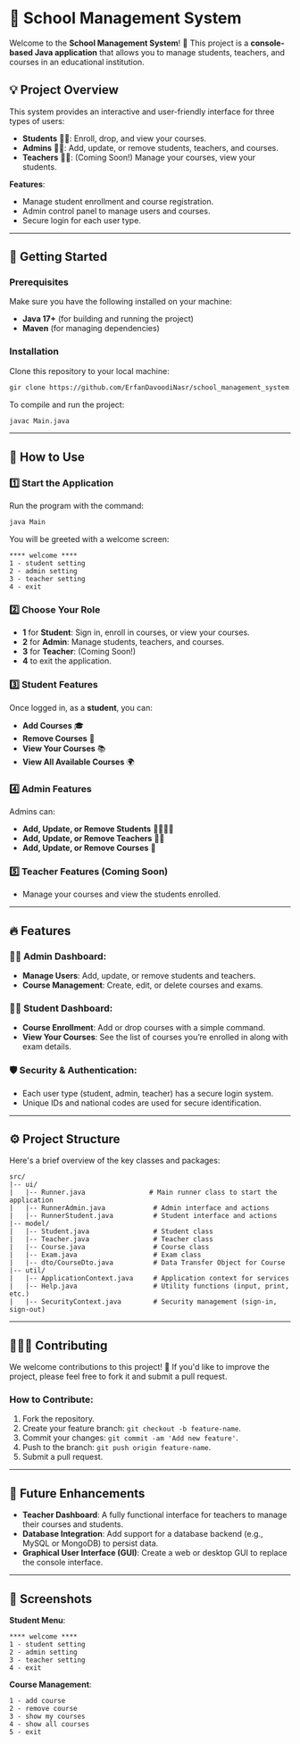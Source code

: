# 🏫 School Management System

Welcome to the **School Management System**! 🚀 This project is a **console-based Java application** that allows you to manage students, teachers, and courses in an educational institution.

## 💡 Project Overview

This system provides an interactive and user-friendly interface for three types of users:
- **Students** 👩‍🎓: Enroll, drop, and view your courses.
- **Admins** 👨‍💼: Add, update, or remove students, teachers, and courses.
- **Teachers** 👩‍🏫: (Coming Soon!) Manage your courses, view your students.

**Features**:
- Manage student enrollment and course registration.
- Admin control panel to manage users and courses.
- Secure login for each user type.

---

## 🚀 Getting Started

### Prerequisites
Make sure you have the following installed on your machine:
- **Java 17+** (for building and running the project)
- **Maven** (for managing dependencies)

### Installation

Clone this repository to your local machine:

```bash
gir clone https://github.com/ErfanDavoodiNasr/school_management_system.git
```

To compile and run the project:

```bash
javac Main.java
```

---

## 🔧 How to Use

### 1️⃣ Start the Application

Run the program with the command:

```bash
java Main
```

You will be greeted with a welcome screen:

```
**** welcome ****
1 - student setting
2 - admin setting
3 - teacher setting
4 - exit
```

### 2️⃣ Choose Your Role
- **1** for **Student**: Sign in, enroll in courses, or view your courses.
- **2** for **Admin**: Manage students, teachers, and courses.
- **3** for **Teacher**: (Coming Soon!)
- **4** to exit the application.

### 3️⃣ Student Features
Once logged in, as a **student**, you can:
- **Add Courses** 🎓
- **Remove Courses** 💼
- **View Your Courses** 📚
- **View All Available Courses** 🌍

### 4️⃣ Admin Features
Admins can:
- **Add, Update, or Remove Students** 👩‍🎓👨‍🎓
- **Add, Update, or Remove Teachers** 👩‍🏫
- **Add, Update, or Remove Courses** 📅

### 5️⃣ Teacher Features (Coming Soon)
- Manage your courses and view the students enrolled.

---

## 🔥 Features

### 👨‍💻 **Admin Dashboard**:
- **Manage Users**: Add, update, or remove students and teachers.
- **Course Management**: Create, edit, or delete courses and exams.

### 👩‍🎓 **Student Dashboard**:
- **Course Enrollment**: Add or drop courses with a simple command.
- **View Your Courses**: See the list of courses you’re enrolled in along with exam details.

### 🛡️ **Security & Authentication**:
- Each user type (student, admin, teacher) has a secure login system.
- Unique IDs and national codes are used for secure identification.

---

## ⚙️ Project Structure

Here's a brief overview of the key classes and packages:

```
src/
|-- ui/
|   |-- Runner.java                # Main runner class to start the application
|   |-- RunnerAdmin.java            # Admin interface and actions
|   |-- RunnerStudent.java          # Student interface and actions
|-- model/
|   |-- Student.java                # Student class
|   |-- Teacher.java                # Teacher class
|   |-- Course.java                 # Course class
|   |-- Exam.java                   # Exam class
|   |-- dto/CourseDto.java          # Data Transfer Object for Course
|-- util/
|   |-- ApplicationContext.java     # Application context for services
|   |-- Help.java                   # Utility functions (input, print, etc.)
|   |-- SecurityContext.java        # Security management (sign-in, sign-out)
```

---

## 🧑‍🤝‍🧑 Contributing

We welcome contributions to this project! 🤗 If you'd like to improve the project, please feel free to fork it and submit a pull request.

### How to Contribute:
1. Fork the repository.
2. Create your feature branch: `git checkout -b feature-name`.
3. Commit your changes: `git commit -am 'Add new feature'`.
4. Push to the branch: `git push origin feature-name`.
5. Submit a pull request.

---

## 🎉 Future Enhancements

- **Teacher Dashboard**: A fully functional interface for teachers to manage their courses and students.
- **Database Integration**: Add support for a database backend (e.g., MySQL or MongoDB) to persist data.
- **Graphical User Interface (GUI)**: Create a web or desktop GUI to replace the console interface.

---

## 🎨 Screenshots

**Student Menu**:
```
**** welcome ****
1 - student setting
2 - admin setting
3 - teacher setting
4 - exit
```

**Course Management**:
```
1 - add course
2 - remove course
3 - show my courses
4 - show all courses
5 - exit
```

